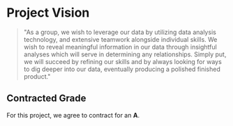 # Project Vision

 > "As a group, we wish to leverage our data by utilizing data analysis technology, and extensive teamwork alongside individual skills. We wish to reveal meaningful information in our data through insightful analyses which will serve in determining any relationships. Simply put, we will succeed by refining our skills and by always looking for ways to dig deeper into our data, eventually producing a polished finished product."

## Contracted Grade

For this project, we agree to contract for an **A**.
